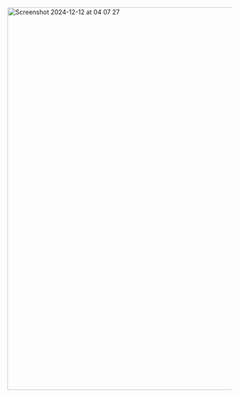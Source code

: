 <img width="859" alt="Screenshot 2024-12-12 at 04 07 27" src="https://github.com/user-attachments/assets/03d82101-3a28-4f6c-950e-81b2394f5962" />
